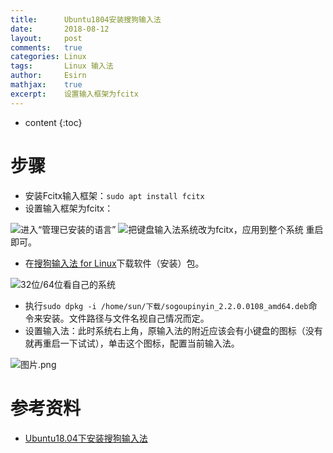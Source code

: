 ```yaml
---
title:		Ubuntu1804安装搜狗输入法
date:		2018-08-12
layout:		post
comments:	true
categories: Linux
tags:		Linux 输入法
author:		Esirn
mathjax:	true
excerpt: 	设置输入框架为fcitx
---
```

* content
{:toc}

# 步骤
- 安装Fcitx输入框架：`sudo apt install fcitx`
- 设置输入框架为fcitx：

![进入“管理已安装的语言”](https://upload-images.jianshu.io/upload_images/11779480-299c95ee02f319df.png?imageMogr2/auto-orient/strip%7CimageView2/2/w/1240)
![把键盘输入法系统改为fcitx，应用到整个系统](https://upload-images.jianshu.io/upload_images/11779480-bb6ecd3b35a7c889.png?imageMogr2/auto-orient/strip%7CimageView2/2/w/1240)
重启即可。

- 在[搜狗输入法 for Linux](https://pinyin.sogou.com/linux/?r=pinyin)下载软件（安装）包。

![32位/64位看自己的系统](https://upload-images.jianshu.io/upload_images/11779480-103e7d50e8aefebb.png?imageMogr2/auto-orient/strip%7CimageView2/2/w/1240)

- 执行`sudo dpkg -i /home/sun/下载/sogoupinyin_2.2.0.0108_amd64.deb`命令来安装。文件路径与文件名视自己情况而定。
- 设置输入法：此时系统右上角，原输入法的附近应该会有小键盘的图标（没有就再重启一下试试），单击这个图标，配置当前输入法。

![图片.png](https://upload-images.jianshu.io/upload_images/11779480-907ee207e5eef82c.png?imageMogr2/auto-orient/strip%7CimageView2/2/w/1240)

# 参考资料
- [Ubuntu18.04下安装搜狗输入法](https://blog.csdn.net/lupengCSDN/article/details/80279177)
